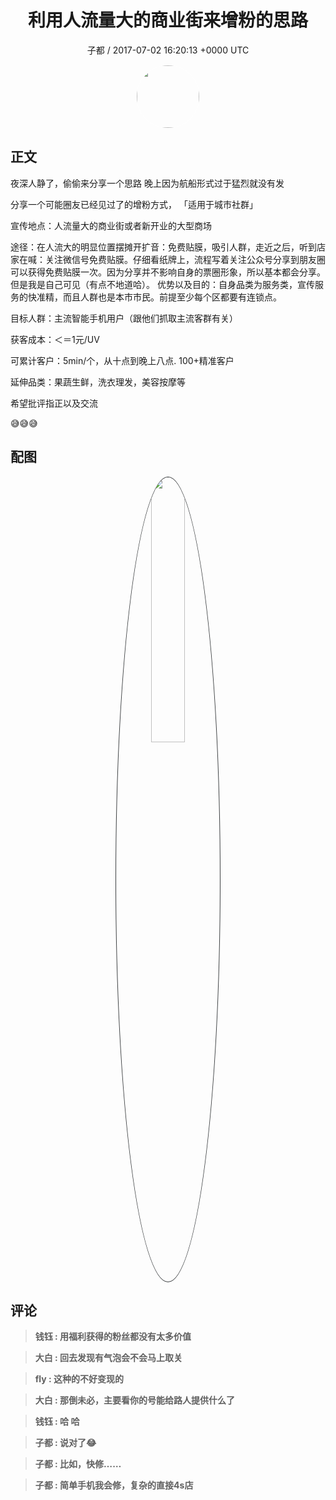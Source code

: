 <h1 align="center">利用人流量大的商业街来增粉的思路</h1>
<p align="center">
    <a>子都 / 2017-07-02 16:20:13 &#43;0000 UTC</a>
</p>

<div align="center">
    <img src="https://images.zsxq.com/FlXU-bHVr-RdnI3LaxjEfLkJYFJ5?e=1590940799&amp;token=kIxbL07-8jAj8w1n4s9zv64FuZZNEATmlU_Vm6zD:-RDbI39zx24ctSuNKd_iOA423J0=" width="100" height="100" style="border:1px solid;border-radius:50%; color:#ffffff"/>
</div>

## 正文

<div>
夜深人静了，偷偷来分享一个思路
晚上因为航船形式过于猛烈就没有发

分享一个可能圈友已经见过了的增粉方式，
「适用于城市社群」


宣传地点：人流量大的商业街或者新开业的大型商场

途径：在人流大的明显位置摆摊开扩音：免费贴膜，吸引人群，走近之后，听到店家在喊：关注微信号免费贴膜。仔细看纸牌上，流程写着关注公众号分享到朋友圈可以获得免费贴膜一次。因为分享并不影响自身的票圈形象，所以基本都会分享。但是我是自己可见（有点不地道哈）。
优势以及目的：自身品类为服务类，宣传服务的快准精，而且人群也是本市市民。前提至少每个区都要有连锁点。

目标人群：主流智能手机用户（跟他们抓取主流客群有关）

获客成本：＜＝1元/UV

可累计客户：5min/个，从十点到晚上八点. 100&#43;精准客户

延伸品类：果蔬生鲜，洗衣理发，美容按摩等

希望批评指正以及交流

          
😅😅😅
</div>

## 配图
<div class="image" align="center">

<img src="https://images.zsxq.com/Fjf4oAcbHrI3vNFW84azwNd8jj5G?imageMogr2/auto-orient/thumbnail/800x/format/jpg/blur/1x0/quality/75&amp;e=1590940799&amp;token=kIxbL07-8jAj8w1n4s9zv64FuZZNEATmlU_Vm6zD:vG9TtLUXQhcR6wAbmle5sqQl0IA=" width="33%" height="33%" style="border:1px solid;border-radius:50%; color:#3c3f41"/>

</div>

## 评论

<div align="left">
<div>

<blockquote >
<span> <strong>钱钰 : 用福利获得的粉丝都没有太多价值 </strong></span>
</blockquote>

<blockquote >
<span> <strong>大白 : 回去发现有气泡会不会马上取关 </strong></span>
</blockquote>

<blockquote >
<span> <strong>fly : 这种的不好变现的 </strong></span>
</blockquote>

<blockquote >
<span> <strong>大白 : 那倒未必，主要看你的号能给路人提供什么了 </strong></span>
</blockquote>

<blockquote >
<span> <strong>钱钰 : 哈 哈 </strong></span>
</blockquote>

<blockquote >
<span> <strong>子都 : 说对了😂 </strong></span>
</blockquote>

<blockquote >
<span> <strong>子都 : 比如，快修…… </strong></span>
</blockquote>

<blockquote >
<span> <strong>子都 : 简单手机我会修，复杂的直接4s店 </strong></span>
</blockquote>

</div>
</div>